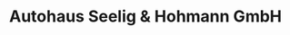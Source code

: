 ---
title: "Autohaus Seelig & Hohmann GmbH"
url: /dresden/autohaus-seelig-und-hohmann-gmbh/
shop: Autowerkstatt
---
